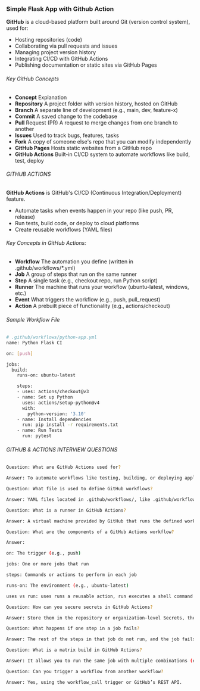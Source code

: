 ### Simple Flask App with Github Action 

**GitHub** is a cloud-based platform built around Git (version control system), used for:

- Hosting repositories (code)
- Collaborating via pull requests and issues
- Managing project version history
- Integrating CI/CD with GitHub Actions
- Publishing documentation or static sites via GitHub Pages

###### Key GitHub Concepts

- **Concept**	Explanation
- **Repository**	A project folder with version history, hosted on GitHub
- **Branch**	A separate line of development (e.g., main, dev, feature-x)
- **Commit**	A saved change to the codebase
- **Pull** Request (PR)	A request to merge changes from one branch to another
- **Issues**	Used to track bugs, features, tasks
- **Fork**	A copy of someone else's repo that you can modify independently
- **GitHub Pages**	Hosts static websites from a GitHub repo
- **GitHub Actions**	Built-in CI/CD system to automate workflows like build, test, deploy

###### GITHUB ACTIONS

**GitHub Actions** is GitHub's CI/CD (Continuous Integration/Deployment) feature.

- Automate tasks when events happen in your repo (like push, PR, release)
- Run tests, build code, or deploy to cloud platforms
- Create reusable workflows (YAML files)

###### Key Concepts in GitHub Actions:

- **Workflow**	The automation you define (written in .github/workflows/*.yml)
- **Job**	A group of steps that run on the same runner
- **Step**	A single task (e.g., checkout repo, run Python script)
- **Runner**	The machine that runs your workflow (ubuntu-latest, windows, etc.)
- **Event**	What triggers the workflow (e.g., push, pull_request)
- **Action**	A prebuilt piece of functionality (e.g., actions/checkout)

###### Sample Workflow File

```bash
# .github/workflows/python-app.yml
name: Python Flask CI

on: [push]

jobs:
  build:
    runs-on: ubuntu-latest

    steps:
    - uses: actions/checkout@v3
    - name: Set up Python
      uses: actions/setup-python@v4
      with:
        python-version: '3.10'
    - name: Install dependencies
      run: pip install -r requirements.txt
    - name: Run Tests
      run: pytest
```

###### GITHUB & ACTIONS INTERVIEW QUESTIONS

```bash
Question: What are GitHub Actions used for?

Answer: To automate workflows like testing, building, or deploying applications based on events (e.g., code pushes).
```

```bash
Question: What file is used to define GitHub workflows?

Answer: YAML files located in .github/workflows/, like .github/workflows/deploy.yml.
```

```bash
Question: What is a runner in GitHub Actions?

Answer: A virtual machine provided by GitHub that runs the defined workflows (e.g., ubuntu-latest).
```

```bash
Question: What are the components of a GitHub Actions workflow? 

Answer: 

on: The trigger (e.g., push)

jobs: One or more jobs that run

steps: Commands or actions to perform in each job

runs-on: The environment (e.g., ubuntu-latest)

uses vs run: uses runs a reusable action, run executes a shell command
```

```bash
Question: How can you secure secrets in GitHub Actions?

Answer: Store them in the repository or organization-level Secrets, then reference them as ${{ secrets.SECRET_NAME }}.
```

```bash
Question: What happens if one step in a job fails?

Answer: The rest of the steps in that job do not run, and the job fails.
```

```bash
Question: What is a matrix build in GitHub Actions?

Answer: It allows you to run the same job with multiple combinations (e.g., different Python versions or OSes).
```

```bash
Question: Can you trigger a workflow from another workflow?

Answer: Yes, using the workflow_call trigger or GitHub’s REST API.
```
